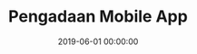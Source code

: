 ---
layout: inner
position: left
title: 'Pengadaan Mobile App'
lead_text: 'An portal information of the procurement of goods and services. I developed the frontend/mobile app side.'
tags: ['Kotlin', 'Android SDK']
featured_image: ['/img/posts/pengadaan.png']
date: 2019-06-01 00:00:00
categories: ['Android']
project_link: ''
button_icon: ''
button_text: ''
order: 22
visible: 1
company: 'Suitmedia Digital Agency'
---